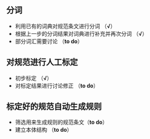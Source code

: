 ## 分词
+ 利用已有的词典对规范条文进行分词 （**√**）
+ 根据上一步的分词结果对词典进行补充并再次分词 （**√**）
+ 部分词汇需要讨论  （**to do**）

## 对规范进行人工标定
+ 初步标定 （**√**）
+ 对标定结果进行讨论修正 （**to do**） 

## 标定好的规范自动生成规则
+ 筛选用来生成规则的规范条文（**to do**） 
+ 建立本体结构 （**to do**） 